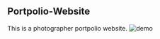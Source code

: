 ## Portpolio-Website
This is a photographer portpolio website.
![demo](https://raw.githubusercontent.com/divyakelaskar/Portpolio-Website/master/homepage.png)
